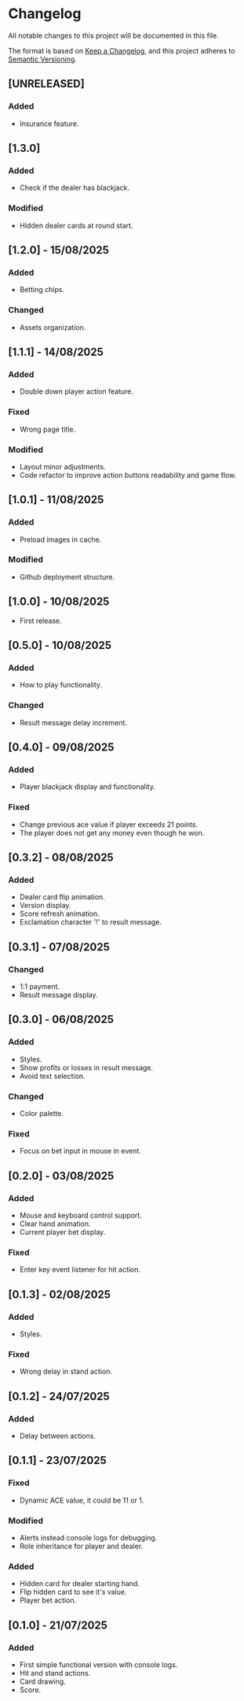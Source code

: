 # Changelog

All notable changes to this project will be documented in this file.

The format is based on [Keep a Changelog](https://keepachangelog.com/en/1.1.0/),
and this project adheres to [Semantic Versioning](https://semver.org/spec/v2.0.0.html).

## [UNRELEASED]

### Added
- Insurance feature.

## [1.3.0]

### Added
- Check if the dealer has blackjack.

### Modified
- Hidden dealer cards at round start.

## [1.2.0] - 15/08/2025

### Added
- Betting chips.

### Changed
- Assets organization.

## [1.1.1] - 14/08/2025

### Added
- Double down player action feature.

### Fixed
- Wrong page title.

### Modified
- Layout minor adjustments.
- Code refactor to improve action buttons readability and game flow.

## [1.0.1] - 11/08/2025

### Added
- Preload images in cache.

### Modified
- Github deployment structure.

## [1.0.0] - 10/08/2025
- First release.

## [0.5.0] - 10/08/2025

### Added
- How to play functionality.

### Changed
- Result message delay increment.

## [0.4.0] - 09/08/2025

### Added
- Player blackjack display and functionality.

### Fixed
- Change previous ace value if player exceeds 21 points.
- The player does not get any money even though he won.

## [0.3.2] - 08/08/2025

### Added
- Dealer card flip animation.
- Version display.
- Score refresh animation.
- Exclamation character '!' to result message.

## [0.3.1] - 07/08/2025

### Changed
- 1:1 payment.
- Result message display.

## [0.3.0] - 06/08/2025

### Added
- Styles.
- Show profits or losses in result message.
- Avoid text selection.

### Changed
- Color palette.

### Fixed
- Focus on bet input in mouse in event.

## [0.2.0] - 03/08/2025

### Added
- Mouse and keyboard control support.
- Clear hand animation.
- Current player bet display.

### Fixed
- Enter key event listener for hit action.

## [0.1.3] - 02/08/2025

### Added
- Styles.

### Fixed
- Wrong delay in stand action.

## [0.1.2] - 24/07/2025

### Added
- Delay between actions.

## [0.1.1] - 23/07/2025

### Fixed
- Dynamic ACE value, it could be 11 or 1.

### Modified
- Alerts instead console logs for debugging.
- Role inheritance for player and dealer.

### Added
- Hidden card for dealer starting hand.
- Flip hidden card to see it's value.
- Player bet action.

## [0.1.0] - 21/07/2025

### Added
- First simple functional version with console logs.
- Hit and stand actions.
- Card drawing.
- Score.